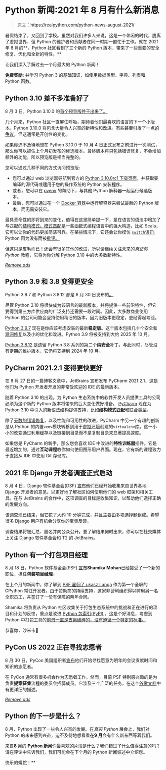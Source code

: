 # Python 新闻:2021 年 8 月有什么新消息

> 原文：<https://realpython.com/python-news-august-2021/>

暑假结束了，又回到了学校。虽然对我们许多人来说，这是一个休闲的时代，脱离了虚拟世界，但 Python 的维护者和贡献者在同一时期一直忙于工作。就在 2021 年 8 月的**，Python 社区看到了三个新的 Python 版本，带来了一些重要的安全修复、优化和全新的特性。**

让我们深入了解过去一个月最大的 Python 新闻！

**免费奖励:** 并学习 Python 3 的基础知识，如使用数据类型、字典、列表和 Python 函数。

## Python 3.10 差不多准备好了

8 月 3 日，Python 3.10.0 的[首个预览版终于出来了。](https://pythoninsider.blogspot.com/2021/08/python-3100rc1-is-available.html)

几个月来，Python 社区一直屏住呼吸，期待着他们最喜欢的语言的下一个小版本。Python 3.10.0 将包含大量令人兴奋的新特性和改进。有些甚至引发了一点[的争议](https://lwn.net/Articles/845480/)，但这通常是开创性的变化。

如果你迫不及待地想在 Python 3.10.0 于 10 月 4 日正式发布之前进行一次测试，那么你可以抓住上个月初发布的候选版本。最终版本将只包括错误修复，不会增加额外的功能，所以预览版是相当完整的。

您可以通过几种不同的方式访问预览版:

*   您可以通过 web 浏览器导航到官方的 [Python 3.10.0rc1 下载页面](https://www.python.org/downloads/release/python-3100rc1/)，并获取要编译的源代码或适用于您的操作系统的 Python 安装程序。
*   或者，您可以在 [pyenv](https://realpython.com/intro-to-pyenv/) 的帮助下，与其他 Python 解释器一起运行候选版本。
*   最后，您可以通过在一个 [Docker 容器](https://realpython.com/python-versions-docker/)中运行解释器来尝试最新的 Python 版本，而无需安装它。

最具革命性的即将到来的变化，值得在这里简单提一下，是在语言的语法中增加了与匹配的[结构模式。](https://www.python.org/dev/peps/pep-0634/)[模式匹配](https://en.wikipedia.org/wiki/Pattern_matching)是一些函数式编程语言中的强大构造，比如 Scala，它可以让你的代码更加简洁可靠。在某些情况下，它还会让你模仿 [`switch`语句](https://en.wikipedia.org/wiki/Switch_statement)，Python 因为没有而被[批评。](https://www.python.org/dev/peps/pep-3103/)

但这只是皮毛而已！还会有很多其他的改进，所以请继续关注未来的*真正的 Python* 教程，它将为你分解 Python 3.10 中的大多数新特性。

[*Remove ads*](/account/join/)

## Python 3.9 和 3.8 变得更安全

Python 3.9.7 和 Python 3.8.12 都是 8 月 30 日发布的[。](https://pythoninsider.blogspot.com/2021/08/python-397-and-3812-are-now-available.html)

尽管 Python 3.10 将很快成为该语言的最新版本，并将提供一些前沿特性，但它要得到第三方库供应商的广泛支持还需要一段时间。因此，大多数商业使用 Python 的公司可能会坚持使用稍旧的版本，因为旧版本更稳定，更经得起考验。

[Python 3.9.7](https://www.python.org/downloads/release/python-397/) 现在是你应该考虑安装的最新**稳定版**。这个版本包括几十个安全和[漏洞修复](https://realpython.com/python-bugfix-version/)以及小的优化和改进。Python 3.9 将被支持到大约 2025 年 10 月。

[Python 3.8.12](https://www.python.org/downloads/release/python-3812/) 是遗留 Python 3.8 系列的第二个**纯安全**补丁。与此同时，尽管没有定期的维护版本，它仍将支持到 2024 年 10 月。

## PyCharm 2021.2.1 变得更快更好

在 8 月 27 日的一篇博客文章中，JetBrains 宣布发布 PyCharm 2021.2.1，这是他们为 Python 开发者开发的非常受欢迎的 IDE 的最新版本。

随着 Python 3.10 的出现，为 Python 生态系统中的软件开发人员提供工具的公司必须为这个新的 Python 版本将带来的巨大变化做好准备。 [PyCharm](https://realpython.com/pycharm-guide/) 现在为 Python 3.10 中引入的新语法结构提供支持，比如**结构模式匹配**和[联合类型](https://www.python.org/dev/peps/pep-0604/)。

除了[无数的错误修复](https://confluence.jetbrains.com/display/PYH/PyCharm+2021.2.1+Release+Notes)，以及性能和可用性的改进，PyCharm 中另一个有趣的创新是从 Python 的内置`venv`模块转移到用于[虚拟环境](https://realpython.com/python-virtual-environments-a-primer/)创建的`virtualenv`库。这一小小的改变通过利用缓存以及链接到目录而不是复制目录来显著提高速度。

如果您是 PyCharm 的新手，那么您会喜欢 IDE 中改进的**特性训练器**插件。它是最近增加的，通过**互动课程**教你如何使用图形用户界面。现在，它有新的课程致力于直接从 IDE 中使用 Git 存储库。

## 2021 年 Django 开发者调查正式启动

8 月 4 日，Django 软件基金会(DSF) [宣布](https://www.djangoproject.com/weblog/2021/aug/04/2021-django-developers-survey/)他们已经开始收集来自世界各地 Django 开发者的意见，以更好地了解社区如何使用他们的 web 框架和相关工具。在与 JetBrains 的合作中，这项调查的目标是收集知识，以帮助他们选择正确的发展方向。

该调查现已结束，但它花了大约 10 分钟完成，并且主要由多项选择题组成。希望很多 Django 用户有机会分享你的宝贵反馈。

调查结果将被汇总、匿名并向公众公开。要了解结果何时出来，你可以在社交媒体上关注 Django 软件基金会和 T2 的 JetBrains。

## Python 有一个打包项目经理

8 月 18 日，Python 软件基金会(PSF) [宣布](https://pyfound.blogspot.com/2021/08/shamika-mohanan-has-joined-psf-as.html)**Shamika Mohan**已经接受了一个新的职位，担任**包装项目经理**。

在上个月的新闻中，你了解到 [PSF 雇佣了 ukasz Langa](https://lukasz.langa.pl/a072a74b-19d7-41ff-a294-e6b1319fdb6e/) 作为第一个全职的 CPython 常驻开发者。由于赞助商的持续支持，这家非营利组织得以聘用另一名全职员工，并签订了一份有保障的两年合同。

Shamika 将负责从 Python 社区收集关于打包生态系统中的挑战和正在进行的项目和计划的反馈，重点是改进 [Python 包索引(PyPI)](https://pypi.org/) 。这是个好消息，考虑到 Python 中打包工具的[前景一直是支离破碎的，没有遵循一个特定的标准。](https://realpython.com/pypi-publish-python-package/)

恭喜你，沙米卡👏

## PyCon US 2022 正在寻找志愿者

8 月 30 日，PyCon 美国组织者[宣布](https://pycon.blogspot.com/2021/08/join-pycon-us-2022-team.html)他们开始寻找愿意为明年的会议贡献时间和知识的志愿者。

在 PyCon 通常有很多机会作为志愿者工作。然而，目前 PSF 特别感兴趣的是为负责**提案征集**流程的委员会招募成员。它涉及三个广泛的任务，在这个[谷歌文档](https://docs.google.com/document/d/1Kxi1oHIT4oyhRk4Syd1o7YjKaRzsfnp5T5B5Pd2rAQA/edit?usp=sharing)中有更详细的描述。

[*Remove ads*](/account/join/)

## Python 的下一步是什么？

8 月，Python 出现了一些令人兴奋的发展。在*真实 Python* 展会上，我们对 Python 的未来感到兴奋，迫不及待地想看看在**9 月**会有什么新东西等着我们。

来自**8 月**的 **Python 新闻**你最喜欢的片段是什么？我们错过了什么值得注意的吗？请在评论中告诉我们，我们可能会在下个月的 Python 新闻综述中介绍您。

快乐的蟒蛇！**